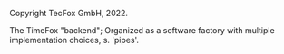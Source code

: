 Copyright TecFox GmbH, 2022.

The TimeFox "backend"; Organized as a software factory with multiple implementation choices, s. 'pipes'.
